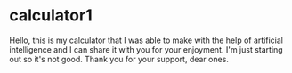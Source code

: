 # calculator1
Hello, this is my calculator that I was able to make with the help of artificial intelligence and I can share it with you for your enjoyment. I'm just starting out so it's not good. Thank you for your support, dear ones.
